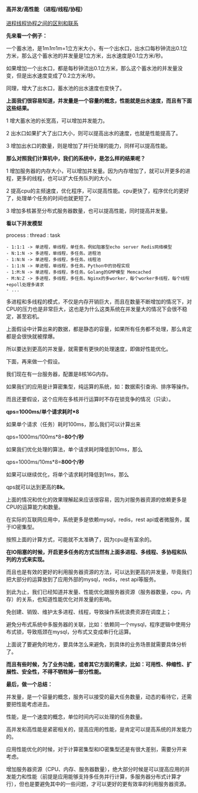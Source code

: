 
#### 高并发/高性能 （进程/线程/协程）

[进程线程协程之间的区别和联系](https://github.com/xiezg247/Capricorn/blob/master/docs/笔记/知识体系/操作系统/进程线程协程之间的区别和联系.md)

**先来看一个例子：**

一个蓄水池，是1m*1m*1m=1立方米大小，有一个出水口，出水口每秒钟流出0.1立方米，那么这个蓄水池的并发量是1立方米，出水速度是0.1立方米/秒。

如果增加一个出水口，都是每秒钟流出0.1立方米，那么这个蓄水池的并发量没变，但是出水速度变成了0.2立方米/秒。

同理，增大了出水口，蓄水池的出水速度也变快了。

**上面我们很容易知道，并发量是一个容量的概念，性能就是出水速度，而且有下面这些结果。**

1 增大蓄水池的长宽高，可以增加并发能力。

2 出水口如果扩大了出口大小，则可以提高出水的速度，也就是性能提高了。

3 增加出水口的数量，则是增加了并行处理的能力，同样可以提高性能。

**那么对照我们计算机中，我们的系统中，是怎么样的结果呢？**

1 增加服务器的内存大小，可以增加并发量。因为内存增加了，就可以开更多的进程，更多的线程，也可以扩大任务队列的大小。

2 提高cpu的主频速度，优化程序，可以提高性能。cpu更快了，程序优化的更好了，处理单个任务的时间也就更短了。

3 增加多核甚至分布式服务器数量，也可以提高性能，同时提高并发量。

**看以下并发模型**

process : thread : task

    - 1:1:1 -> 单进程，单线程，单任务。例如阻塞型echo server Redis网络模型
    - N:1:N -> 多进程，单线程，多任务。进程池
    - 1:N:N -> 单进程，多线程，多任务。线程池
    - 1:1:N -> 单进程，单线程，多任务。Python中的协程实现
    - 1:M:N -> 单进程，多线程，多任务。Golang的GMP模型 Memcached
    - M:N:Z -> 多进程，多线程，多任务。Nginx的多worker，每个worker多线程，每个线程+epoll处理多请求
    - ...

多进程和多线程的模式，不仅是内存开销巨大，而且在数量不断增加的情况下，对CPU的压力也是非常巨大，这也是为什么这类系统在并发量大的情况下会很不稳定，甚至宕机。

上面假设中计算出来的数据，都是静态的容量，如果所有任务都不处理，那么肯定都是会很快就被撑爆。

所以要达到更高的并发量，就需要有更快的处理速度，即做好性能优化。

下面，再来做一个假设。

我们现在有一台服务器，配置是8核16G内存。

如果我们的应用是计算密集型，纯运算的系统，如：数据索引查询、排序等操作。

而且还要假设，这个应用在多核并行运算时不存在锁竞争的情况（只读）。

**qps=1000ms/单个请求耗时\*8**

如果单个请求（任务）耗时100ms，那么我们可以计算出来

qps=1000ms/100ms*8=**80个/秒**

如果我们优化处理的算法，单个请求耗时降低到10ms，那么

qps=1000ms/10ms*8=**800个/秒**

如果可以继续优化，将单个请求耗时降低到1ms，那么

qps就可以达到更高的**8k**。

上面的情况和优化的效果理解起来应该很容易，因为对服务器资源的依赖更多是CPU的运算能力和数量。

在实际的互联网应用中，系统更多是依赖mysql，redis，rest api或者微服务，属于IO密集型。

按照上面的计算方式，可能就不太准确了，因为cpu是有富余的。

**在IO阻塞的时候，开启更多任务的方式当然有上面多进程、多线程、多协程和队列的方式来实现。**

而且也是有效的更好的利用服务器资源的方法，可以达到更高的并发量，毕竟我们把大部分的运算放到了应用外部的mysql，redis，rest api等服务。

到此为止，我们已经知道并发量、性能优化跟服务器资源（服务器数量，cpu，内存）的关系，也知道性能优化对并发量的影响。

免创建、销毁、维护太多进程、线程，导致操作系统浪费资源在调度上；

避免分布式系统中多服务器的关联，比如：依赖同一个mysql，程序逻辑中使用分布式锁，导致瓶颈在mysql，分布式又变成串行化运算。

上面说了要避免的地方，要具体怎么来避免，到具体的业务场景就需要具体分析了。

**而且有些时候，为了业务功能，或者其它方面的需求，比如：可用性、伸缩性、扩展性、安全性，不得不牺牲掉一部分性能。**

**最后，做一个总结：**

并发量，是一个容量的概念，服务可以接受的最大任务数量，动态的看待它，还需要把性能考虑进去。

性能，是一个速度的概念，单位时间内可以处理的任务数量。

高并发和高性能是紧密相关的，提高应用的性能，是肯定可以提高系统的并发能力的。

应用性能优化的时候，对于计算密集型和IO密集型还是有很大差别，需要分开来考虑。

增加服务器资源（CPU、内存、服务器数量），绝大部分时候是可以提高应用的并发能力和性能（前提是应用能够支持多任务并行计算，多服务器分布式计算才行），但也是要避免其中的一些问题，才可以更好的更有效率的利用服务器资源。
